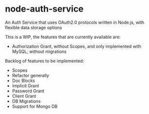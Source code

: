# node-auth-service
An Auth Service that uses OAuth2.0 protocols written in Node.js, with flexible data storage options

This is a WIP, the features that are currently available are:
* Authorization Grant, without Scopes, and only implemented with MySQL, without migrations

Backlog of features to be implemented:
* Scopes
* Refactor generally
* Doc Blocks
* Implicit Grant
* Password Grant
* Client Grant
* DB Migrations
* Support for Mongo DB